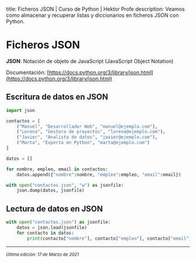 title: Ficheros JSON | Curso de Python | Hektor Profe
description: Veamos como almacenar y recuperar listas y diccionarios en ficheros JSON con Python.

# Ficheros JSON

**JSON**: Notación de objeto de JavaScript (JavaScript Object Notation)

Documentación: [https://docs.python.org/3/library/json.html](https://docs.python.org/3/library/json.html)

## Escritura de datos en JSON

```python
import json

contactos = [
    ("Manuel", "Desarrollador Web", "manuel@ejemplo.com"),
    ("Lorena", "Gestora de proyectos", "lorena@ejemplo.com"),
    ("Javier", "Analista de datos", "javier@ejemplo.com"),
    ("Marta", "Experta en Python", "marta@ejemplo.com")
]

datos = []

for nombre, empleo, email in contactos:
    datos.append({"nombre":nombre, "empleo":empleo, "email":email})

with open("contactos.json", "w") as jsonfile:
    json.dump(datos, jsonfile)
```

## Lectura de datos en JSON

```python
with open("contactos.json") as jsonfile:
    datos = json.load(jsonfile)
    for contacto in datos:
        print(contacto["nombre"], contacto["empleo"], contacto["email"])
```

---

<small class="edited"><i>Última edición: 17 de Marzo de 2021</i></small>
